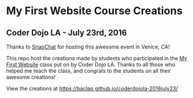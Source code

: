 # My First Website Course Creations
## Coder Dojo LA - July 23rd, 2016

Thanks to [SnapChat](https://www.snapchat.com/) for hosting this awesome event in Venice, CA!

This repo host the creations made by students who participated in the [My First Website](http://kata.coderdojo.com/wiki/My_First_Website) class put on by Coder Dojo LA. Thanks to all those who helped me teach the class, and congrats to the students on all their awesome creations!

View the creations at https://baclap.github.io/coderdojola-2016july23/

